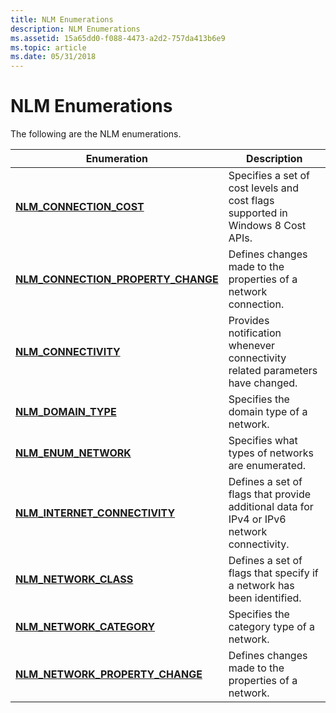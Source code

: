 ```yaml
---
title: NLM Enumerations
description: NLM Enumerations
ms.assetid: 15a65dd0-f088-4473-a2d2-757da413b6e9
ms.topic: article
ms.date: 05/31/2018
---
```


# NLM Enumerations

The following are the NLM enumerations.

| Enumeration                                                                 | Description                                                                                |
|-----------------------------------------------------------------------------|--------------------------------------------------------------------------------------------|
| [**NLM\_CONNECTION\_COST**](/windows/desktop/api/Netlistmgr/ne-netlistmgr-nlm_connection_cost)                        | Specifies a set of cost levels and cost flags supported in Windows 8 Cost APIs.            |
| [**NLM\_CONNECTION\_PROPERTY\_CHANGE**](/windows/desktop/api/Netlistmgr/ne-netlistmgr-nlm_connection_property_change) | Defines changes made to the properties of a network connection.                            |
| [**NLM\_CONNECTIVITY**](/windows/desktop/api/Netlistmgr/ne-netlistmgr-nlm_connectivity)                               | Provides notification whenever connectivity related parameters have changed.               |
| [**NLM\_DOMAIN\_TYPE**](/windows/desktop/api/Netlistmgr/ne-netlistmgr-nlm_domain_type)                                | Specifies the domain type of a network.                                                    |
| [**NLM\_ENUM\_NETWORK**](/windows/desktop/api/Netlistmgr/ne-netlistmgr-nlm_enum_network)                              | Specifies what types of networks are enumerated.                                           |
| [**NLM\_INTERNET\_CONNECTIVITY**](/windows/desktop/api/Netlistmgr/ne-netlistmgr-nlm_internet_connectivity)            | Defines a set of flags that provide additional data for IPv4 or IPv6 network connectivity. |
| [**NLM\_NETWORK\_CLASS**](/windows/desktop/api/Netlistmgr/ne-netlistmgr-nlm_network_class)                            | Defines a set of flags that specify if a network has been identified.                      |
| [**NLM\_NETWORK\_CATEGORY**](/windows/desktop/api/Netlistmgr/ne-netlistmgr-nlm_network_category)                      | Specifies the category type of a network.                                                  |
| [**NLM\_NETWORK\_PROPERTY\_CHANGE**](/windows/desktop/api/Netlistmgr/ne-netlistmgr-nlm_network_property_change)       | Defines changes made to the properties of a network.                                       |



 

 

 




